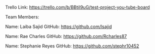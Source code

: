 Trello Link:
https://trello.com/b/BBtiI9uG/test-project-you-tube-board


Team Members:

Name: Laiba Sajid
GitHub: https://github.com/lsajid

Name: Rae Charles
GitHub: https://github.com/Rcharles87

Name: Stephanie Reyes
GitHub: https://github.com/stephr10452